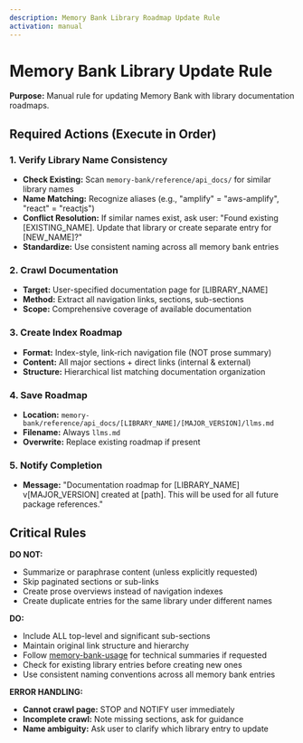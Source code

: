 ```yaml
---
description: Memory Bank Library Roadmap Update Rule
activation: manual
---
```

# Memory Bank Library Update Rule

**Purpose:** Manual rule for updating Memory Bank with library documentation roadmaps.

## Required Actions (Execute in Order)

### 1. Verify Library Name Consistency
- **Check Existing:** Scan `memory-bank/reference/api_docs/` for similar library names
- **Name Matching:** Recognize aliases (e.g., "amplify" = "aws-amplify", "react" = "reactjs")
- **Conflict Resolution:** If similar names exist, ask user: "Found existing [EXISTING_NAME]. Update that library or create separate entry for [NEW_NAME]?"
- **Standardize:** Use consistent naming across all memory bank entries

### 2. Crawl Documentation
- **Target:** User-specified documentation page for [LIBRARY_NAME]
- **Method:** Extract all navigation links, sections, sub-sections
- **Scope:** Comprehensive coverage of available documentation

### 3. Create Index Roadmap
- **Format:** Index-style, link-rich navigation file (NOT prose summary)
- **Content:** All major sections + direct links (internal & external)
- **Structure:** Hierarchical list matching documentation organization

### 4. Save Roadmap
- **Location:** `memory-bank/reference/api_docs/[LIBRARY_NAME]/[MAJOR_VERSION]/llms.md`
- **Filename:** Always `llms.md` 
- **Overwrite:** Replace existing roadmap if present

### 5. Notify Completion
- **Message:** "Documentation roadmap for [LIBRARY_NAME] v[MAJOR_VERSION] created at [path]. This will be used for all future package references."

## Critical Rules

**DO NOT:**
- Summarize or paraphrase content (unless explicitly requested)
- Skip paginated sections or sub-links
- Create prose overviews instead of navigation indexes
- Create duplicate entries for the same library under different names

**DO:**
- Include ALL top-level and significant sub-sections
- Maintain original link structure and hierarchy
- Follow [memory-bank-usage](rules/core/memory-bank-usage.md) for technical summaries if requested
- Check for existing library entries before creating new ones
- Use consistent naming conventions across all memory bank entries

**ERROR HANDLING:**
- **Cannot crawl page:** STOP and NOTIFY user immediately
- **Incomplete crawl:** Note missing sections, ask for guidance
- **Name ambiguity:** Ask user to clarify which library entry to update
